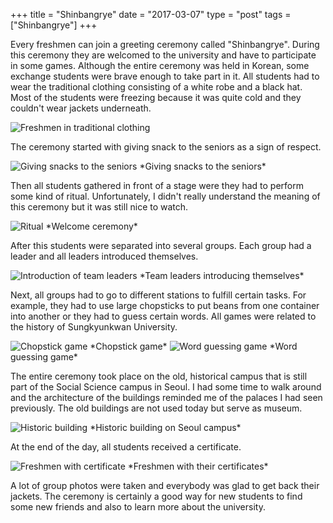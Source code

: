 +++
title = "Shinbangrye"
date = "2017-03-07"
type = "post"
tags = ["Shinbangrye"]
+++

Every freshmen can join a greeting ceremony called "Shinbangrye". During this ceremony they are welcomed to the university and have to participate in some games. Although the entire ceremony was held in Korean, some exchange students were brave enough to take part in it. All students had to wear the traditional clothing consisting of a white robe and a black hat. Most of the students were freezing because it was quite cold and they couldn't wear jackets underneath.

<img src="https://c1.staticflickr.com/1/719/33254145285_561c28421e_z.jpg" alt="Freshmen in traditional clothing">

The ceremony started with giving snack to the seniors as a sign of respect.

<img src="https://c1.staticflickr.com/1/742/32410623714_8c21f7fa3e_z.jpg" alt="Giving snacks to the seniors">
*Giving snacks to the seniors*

Then all students gathered in front of a stage were they had to perform some kind of ritual. Unfortunately, I didn't really understand the meaning of this ceremony but it was still nice to watch.

<img src="https://c1.staticflickr.com/1/740/32871348010_0f4c76a735_z.jpg" alt="Ritual">
*Welcome ceremony*

After this students were separated into several groups. Each group had a leader and all leaders introduced themselves.

<img src="https://c1.staticflickr.com/4/3735/33212800436_d6e58c3d94_z.jpg" alt="Introduction of team leaders">
*Team leaders introducing themselves*

Next, all groups had to go to different stations to fulfill certain tasks. For example, they had to use large chopsticks to put beans from one container into another or they had to guess certain words. All games were related to the history of Sungkyunkwan University.

<img src="https://c1.staticflickr.com/1/706/33098329072_0ec504674d_z.jpg" alt="Chopstick game">
*Chopstick game*

<img src="https://c1.staticflickr.com/1/719/32410685454_ec5731d1f1_z.jpg" alt="Word guessing game">
*Word guessing game*

The entire ceremony took place on the old, historical campus that is still part of the Social Science campus in Seoul. I had some time to walk around and the architecture of the buildings reminded me of the palaces I had seen previously. The old buildings are not used today but serve as museum.

<img src="https://c1.staticflickr.com/1/685/32439722463_4579ed701a_z.jpg" alt="Historic building">
*Historic building on Seoul campus*

At the end of the day, all students received a certificate.

<img src="https://c1.staticflickr.com/3/2835/33125842931_b4a8f69610_z.jpg" alt="Freshmen with certificate">
*Freshmen with their certificates*

A lot of group photos were taken and everybody was glad to get back their jackets. The ceremony is certainly a good way for new students to find some new friends and also to learn more about the university.
